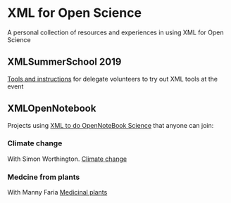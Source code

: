 # XML for Open Science 
A personal collection of resources and experiences in using XML for Open Science

## XMLSummerSchool 2019
[Tools and instructions](XMLSummerSchool19.md) for delegate volunteers to try out XML tools at the event 

## XMLOpenNotebook
Projects using [XML to do OpenNoteBook Science](http://github.com/petermr/opennotebook) that anyone can join:

### Climate change
With Simon Worthington.
[Climate change](http://github.com/petermr/climate)

### Medcine from plants
With Manny Faria
[Medicinal plants](http://github.com/petermr/CEVOpen)
